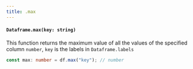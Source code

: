```yaml
---
title: .max
---
```


#### `Dataframe.max(key: string)`
This function returns the maximum value of all the values of the specified column `number`, `key` is the labels in `Dataframe.labels`

```typescript
const max: number = df.max("key"); // number
```
